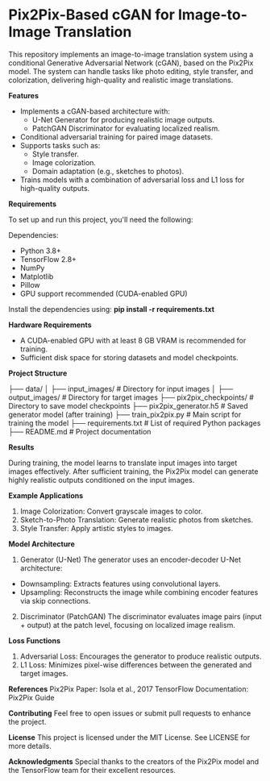 # Pix2Pix-Based cGAN for Image-to-Image Translation

This repository implements an image-to-image translation system using a conditional Generative Adversarial Network (cGAN), based on the Pix2Pix model. The system can handle tasks like photo editing, style transfer, and colorization, delivering high-quality and realistic image translations.

**Features**

* Implements a cGAN-based architecture with:
  * U-Net Generator for producing realistic image outputs.
  * PatchGAN Discriminator for evaluating localized realism.
* Conditional adversarial training for paired image datasets.
* Supports tasks such as:
  * Style transfer.
  * Image colorization.
  * Domain adaptation (e.g., sketches to photos).
* Trains models with a combination of adversarial loss and L1 loss for high-quality outputs.

**Requirements**

To set up and run this project, you'll need the following:

Dependencies:
* Python 3.8+
* TensorFlow 2.8+
* NumPy
* Matplotlib
* Pillow
* GPU support recommended (CUDA-enabled GPU)

Install the dependencies using:
**pip install -r requirements.txt**

**Hardware Requirements**

* A CUDA-enabled GPU with at least 8 GB VRAM is recommended for training.
* Sufficient disk space for storing datasets and model checkpoints.

**Project Structure**

├── data/
│   ├── input_images/         # Directory for input images
│   ├── output_images/        # Directory for target images
├── pix2pix_checkpoints/      # Directory to save model checkpoints
├── pix2pix_generator.h5      # Saved generator model (after training)
├── train_pix2pix.py          # Main script for training the model
├── requirements.txt          # List of required Python packages
├── README.md                 # Project documentation

**Results**

During training, the model learns to translate input images into target images effectively. After sufficient training, the Pix2Pix model can generate highly realistic outputs conditioned on the input images.

**Example Applications**

1. Image Colorization: Convert grayscale images to color.
2. Sketch-to-Photo Translation: Generate realistic photos from sketches.
3. Style Transfer: Apply artistic styles to images.

**Model Architecture**

1. Generator (U-Net)
The generator uses an encoder-decoder U-Net architecture:
* Downsampling: Extracts features using convolutional layers.
* Upsampling: Reconstructs the image while combining encoder features via skip connections.

2. Discriminator (PatchGAN)
The discriminator evaluates image pairs (input + output) at the patch level, focusing on localized image realism.

**Loss Functions**
1. Adversarial Loss: Encourages the generator to produce realistic outputs.
2. L1 Loss: Minimizes pixel-wise differences between the generated and target images.

**References**
Pix2Pix Paper: Isola et al., 2017
TensorFlow Documentation: Pix2Pix Guide

**Contributing**
Feel free to open issues or submit pull requests to enhance the project.

**License**
This project is licensed under the MIT License. See LICENSE for more details.

**Acknowledgments**
Special thanks to the creators of the Pix2Pix model and the TensorFlow team for their excellent resources.
